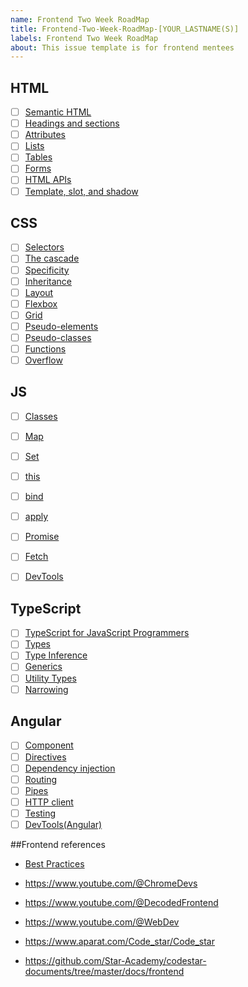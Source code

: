 ```yaml
---
name: Frontend Two Week RoadMap
title: Frontend-Two-Week-RoadMap-[YOUR_LASTNAME(S)]
labels: Frontend Two Week RoadMap
about: This issue template is for frontend mentees
---
```


## HTML
- [ ] [Semantic HTML](https://web.dev/learn/html/semantic-html)
- [ ] [Headings and sections](https://web.dev/learn/html/headings-and-sections)
- [ ] [Attributes](https://web.dev/learn/html/attributes)
- [ ] [Lists](https://web.dev/learn/html/lists)
- [ ] [Tables](https://web.dev/learn/html/tables)
- [ ] [Forms](https://web.dev/learn/html/forms)
- [ ] [HTML APIs](https://web.dev/learn/html/apis)
- [ ] [Template, slot, and shadow](https://web.dev/learn/html/template)

## CSS
- [ ] [Selectors](https://web.dev/learn/css/selectors)
- [ ] [The cascade](https://web.dev/learn/css/the-cascade)
- [ ] [Specificity](https://web.dev/learn/css/specificity)
- [ ] [Inheritance](https://web.dev/learn/css/inheritance)
- [ ] [Layout](https://web.dev/learn/css/layout)
- [ ] [Flexbox](https://web.dev/learn/css/flexbox)
- [ ] [Grid](https://web.dev/learn/css/grid)
- [ ] [Pseudo-elements](https://web.dev/learn/css/pseudo-elements)
- [ ] [Pseudo-classes](https://web.dev/learn/css/pseudo-classes)
- [ ] [Functions](https://web.dev/learn/css/functions)
- [ ] [Overflow](https://web.dev/learn/css/overflow)

## JS
- [ ] [Classes](https://developer.mozilla.org/en-US/docs/Web/JavaScript/Reference/Classes)
- [ ] [Map](https://developer.mozilla.org/en-US/docs/Web/JavaScript/Reference/Global_Objects/Map)
- [ ] [Set](https://developer.mozilla.org/en-US/docs/Web/JavaScript/Reference/Global_Objects/Set)
- [ ] [this](https://developer.mozilla.org/en-US/docs/Web/JavaScript/Reference/Operators/this)
- [ ] [bind](https://developer.mozilla.org/en-US/docs/Web/JavaScript/Reference/Global_Objects/Function/bind)
- [ ] [apply](https://developer.mozilla.org/en-US/docs/Web/JavaScript/Reference/Global_Objects/Function/apply)
- [ ] [Promise](https://developer.mozilla.org/en-US/docs/Web/JavaScript/Reference/Global_Objects/Promise)
- [ ] [Fetch](https://developer.mozilla.org/en-US/docs/Web/API/Fetch_API)
- [ ] [DevTools](https://developer.chrome.com/docs/devtools/overview/)


## TypeScript
- [ ] [TypeScript for JavaScript Programmers](https://www.typescriptlang.org/docs/handbook/typescript-in-5-minutes.html)
- [ ] [Types](https://www.typescriptlang.org/docs/handbook/2/everyday-types.html)
- [ ] [Type Inference](https://www.typescriptlang.org/docs/handbook/type-inference.html#handbook-content)
- [ ] [Generics](https://www.typescriptlang.org/docs/handbook/2/generics.html#hello-world-of-generics)
- [ ] [Utility Types](https://www.typescriptlang.org/docs/handbook/utility-types.html)
- [ ] [Narrowing](https://www.typescriptlang.org/docs/handbook/2/narrowing.html)

## Angular
- [ ] [Component](https://angular.dev/guide/components)
- [ ] [Directives](https://angular.dev/guide/directives)
- [ ] [Dependency injection](https://angular.dev/guide/di)
- [ ] [Routing](https://angular.dev/guide/routing)
- [ ] [Pipes](https://angular.dev/guide/pipes)
- [ ] [HTTP client](https://angular.dev/guide/http)
- [ ] [Testing](https://angular.dev/guide/testing)
- [ ] [DevTools(Angular)](https://angular.dev/tools/devtools)

##Frontend references 
- [Best Practices](https://roadmap.sh/best-practices/frontend-performance)

 - https://www.youtube.com/@ChromeDevs
 - https://www.youtube.com/@DecodedFrontend
 - https://www.youtube.com/@WebDev
- https://www.aparat.com/Code_star/Code_star
- https://github.com/Star-Academy/codestar-documents/tree/master/docs/frontend


